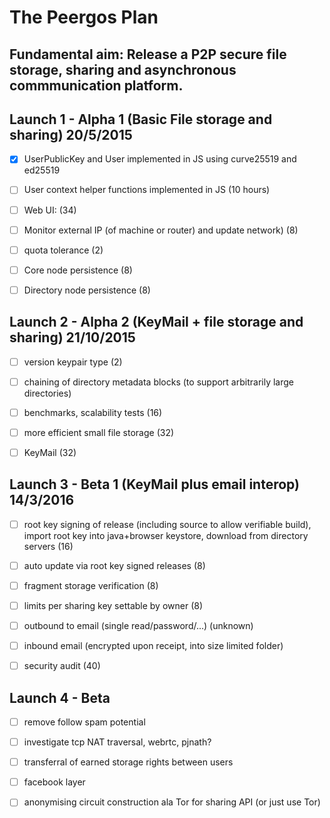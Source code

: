 The Peergos Plan
================
Fundamental aim: Release a P2P secure file storage, sharing and asynchronous commmunication platform.
---------------------

Launch 1 - Alpha 1 (Basic File storage and sharing) 20/5/2015
-------------------------------------------------------------
- [X] UserPublicKey and User implemented in JS using curve25519 and ed25519
- [ ] User context helper functions implemented in JS (10 hours)
- [ ] Web UI: (34)
- [ ] Monitor external IP (of machine or router) and update network) (8)
- [ ] quota tolerance (2)
- [ ] Core node persistence (8)
- [ ] Directory node persistence (8)


Launch 2 - Alpha 2 (KeyMail + file storage and sharing) 21/10/2015
------------------------------------------------------------------
- [ ] version keypair type (2)
- [ ] chaining of directory metadata blocks (to support arbitrarily large directories)
- [ ] benchmarks, scalability tests (16)
- [ ] more efficient small file storage (32)
- [ ] KeyMail (32)


Launch 3 - Beta 1 (KeyMail plus email interop) 14/3/2016
--------------------------------------------------------
- [ ] root key signing of release (including source to allow verifiable build), import root key into java+browser keystore, download from directory servers (16)
- [ ] auto update via root key signed releases (8)
- [ ] fragment storage verification (8)
- [ ] limits per sharing key settable by owner (8)
- [ ] outbound to email (single read/password/...) (unknown)
- [ ] inbound email (encrypted upon receipt, into size limited folder)
- [ ] security audit (40)


Launch 4 - Beta
---------------
- [ ] remove follow spam potential
- [ ] investigate tcp NAT traversal, webrtc, pjnath?
- [ ] transferral of earned storage rights between users
- [ ] facebook layer


- [ ] anonymising circuit construction ala Tor for sharing API (or just use Tor)

